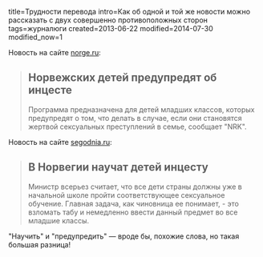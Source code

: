 title=Трудности перевода
intro=Как об одной и той же новости можно рассказать с двух совершенно противоположных сторон
tags=журналюги
created=2013-06-22
modified=2014-07-30
modified_now=1

Новость на сайте [norge.ru](http://norge.ru/news/2013/06/18/22524.html):
> Норвежских детей предупредят об инцесте
> ---------------------------------------
> 
> Программа предназначена для детей младших классов, которых предупредят о том, что делать в случае, если они становятся жертвой сексуальных преступлений в семье, сообщает "NRK".

Новость на сайте [segodnia.ru](http://www.segodnia.ru/content/123811):
> В Норвегии научат детей инцесту
> -------------------------------
> 
> Министр всерьез считает, что все дети страны должны уже в начальной школе пройти соответствующее сексуальное обучение. Главная задача, как чиновница ее понимает, - это взломать табу и немедленно ввести данный предмет во все младшие классы.

"Научить" и "предупредить" — вроде бы, похожие слова, но такая большая разница!
